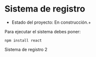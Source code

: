 <h1>Sistema de registro</h1>

- Estado del proyecto: En construcción.+
  
Para ejecutar el sistema debes poner:

```npm install react```

Sistema de registro 2
